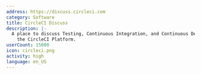 ```yaml
---
address: https://discuss.circleci.com
category: Software
title: CircleCI Discuss
description: |-
  A place to discuss Testing, Continuous Integration, and Continuous Delivery using
    the CircleCI Platform.
userCount: 15000
icon: circleci.png
activity: high
language: en_US
---
```

